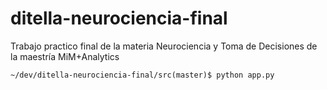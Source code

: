 # ditella-neurociencia-final
Trabajo practico final de la materia Neurociencia y Toma de Decisiones de la maestría MiM+Analytics

```
~/dev/ditella-neurociencia-final/src(master)$ python app.py 
```